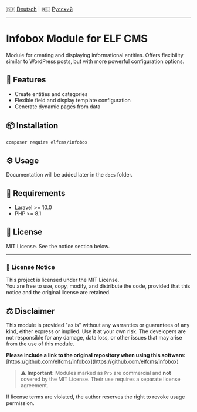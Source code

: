 🇩🇪 [Deutsch](README.de.md) | 🇷🇺 [Русский](README.ru.md)

---
# Infobox Module for ELF CMS

Module for creating and displaying informational entities. Offers flexibility similar to WordPress posts, but with more powerful configuration options.

## 🚀 Features

- Create entities and categories
- Flexible field and display template configuration
- Generate dynamic pages from data

## 📦 Installation

```bash
composer require elfcms/infobox
```

## ⚙️ Usage

Documentation will be added later in the `docs` folder.

## 🧩 Requirements

- Laravel >= 10.0
- PHP >= 8.1

## 🪪 License

MIT License. See the notice section below.

---

### 📜 License Notice

This project is licensed under the MIT License.  
You are free to use, copy, modify, and distribute the code, provided that this notice and the original license are retained.

## ⚖️ Disclaimer

This module is provided "as is" without any warranties or guarantees of any kind, either express or implied. Use it at your own risk. The developers are not responsible for any damage, data loss, or other issues that may arise from the use of this module.

**Please include a link to the original repository when using this software:**  
[https://github.com/elfcms/infobox](https://github.com/elfcms/infobox)

> ⚠️ **Important:** Modules marked as `Pro` are commercial and **not** covered by the MIT License. Their use requires a separate license agreement.

If license terms are violated, the author reserves the right to revoke usage permission.